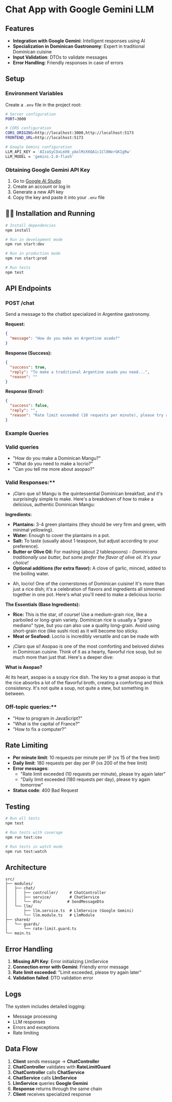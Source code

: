 # Chat App with Google Gemini LLM

## Features

- **Integration with Google Gemini**: Intelligent responses using AI
- **Specialization in Dominican Gastronomy**: Expert in traditional Dominican cuisine
- **Input Validation**: DTOs to validate messages
- **Error Handling**: Friendly responses in case of errors

##  Setup

### Environment Variables

Create a `.env` file in the project root:

```bash
# Server configuration
PORT=3000

# CORS configuration
CORS_ORIGINS=http://localhost:3000,http://localhost:5173
FRONTEND_URL=http://localhost:5173

# Google Gemini configuration
LLM_API_KEY = 'AIzaSyCOxLmX0_yAolMzX6QA1c1Cl8NerGKIgRw'
LLM_MODEL = 'gemini-2.0-flash'
```

### Obtaining Google Gemini API Key

1. Go to [Google AI Studio](https://aistudio.google.com/)
2. Create an account or log in
3. Generate a new API key
4. Copy the key and paste it into your `.env` file

## 🏃‍♂️ Installation and Running

```bash
# Install dependencies
npm install

# Run in development mode
npm run start:dev

# Run in production mode
npm run start:prod

# Run tests
npm test
```

## API Endpoints

### POST /chat

Send a message to the chatbot specialized in Argentine gastronomy.

**Request:**
```json
{
  "message": "How do you make an Argentine asado?"
}
```

**Response (Success):**
```json
{
  "success": true,
  "reply": "To make a traditional Argentine asado you need...",
  "reason": ""
}
```

**Response (Error):**
```json
{
  "success": false,
  "reply": "",
  "reason": "Rate limit exceeded (10 requests per minute), please try again later"
}
```


### Example Queries

### Valid queries
- "How do you make a Dominican Mangu?"
- "What do you need to make a locrio?"
- "Can you tell me more about asopao?"

### Valid Responses:**
- ¡Claro que sí! Mangu is the quintessential Dominican breakfast, and it's surprisingly simple to make. Here's a breakdown of how to make a delicious, authentic Dominican Mangu:

**Ingredients:**

*   **Plantains:** 3-4 green plantains (they should be very firm and green, with minimal yellowing).
*   **Water:** Enough to cover the plantains in a pot.
*   **Salt:** To taste (usually about 1 teaspoon, but adjust according to your preference).
*   **Butter or Olive Oil:** For mashing (about 2 tablespoons) - *Dominicans traditionally use butter, but some prefer the flavor of olive oil. It's your choice!*
*   **Optional additions (for extra flavor):** A clove of garlic, minced, added to the boiling water.


- Ah, locrio! One of the cornerstones of Dominican cuisine! It's more than just a rice dish; it's a celebration of flavors and ingredients all simmered together in one pot. Here's what you'll need to make a delicious locrio:

**The Essentials (Base Ingredients):**

*   **Rice:** This is the star, of course! Use a medium-grain rice, like a parboiled or long-grain variety. Dominican rice is usually a "grano mediano" type, but you can also use a quality long-grain. Avoid using short-grain rice (like sushi rice) as it will become too sticky.
*   **Meat or Seafood:** Locrio is incredibly versatile and can be made with 


- ¡Claro que sí! Asopao is one of the most comforting and beloved dishes in Dominican cuisine. Think of it as a hearty, flavorful rice soup, but so much more than just that. Here's a deeper dive:

**What is Asopao?**

At its heart, asopao is a soupy rice dish. The key to a great asopao is that the rice absorbs a lot of the flavorful broth, creating a comforting and thick consistency. It's not quite a soup, not quite a stew, but something in between.


### Off-topic queries:**
- "How to program in JavaScript?"
- "What is the capital of France?"
- "How to fix a computer?"

##  Rate Limiting

- **Per minute limit**: 10 requests per minute per IP (vs 15 of the free limit)
- **Daily limit**: 180 requests per day per IP (vs 200 of the free limit)
- **Error messages**: 
  - "Rate limit exceeded (10 requests per minute), please try again later"
  - "Daily limit exceeded (180 requests per day), please try again tomorrow"
- **Status code**: 400 Bad Request

## Testing

```bash
# Run all tests
npm test

# Run tests with coverage
npm run test:cov

# Run tests in watch mode
npm run test:watch
```

## Architecture

```
src/
├── modules/
│   ├── chat/
│   │   ├── controller/     # ChatController
│   │   ├── service/        # ChatService
│   │   └── dto/           # SendMessageDto
│   └── llm/
│       ├── llm.service.ts  # LlmService (Google Gemini)
│       └── llm.module.ts   # LlmModule
├── shared/
│   └── guards/
│       └── rate-limit.guard.ts
└── main.ts
```


## Error Handling

1. **Missing API Key**: Error initializing LlmService
2. **Connection error with Gemini**: Friendly error message
3. **Rate limit exceeded**: "Limit exceeded, please try again later"
4. **Validation failed**: DTO validation error

## Logs

The system includes detailed logging:
- Message processing
- LLM responses
- Errors and exceptions
- Rate limiting

## Data Flow

1. **Client** sends message → **ChatController**
2. **ChatController** validates with **RateLimitGuard**
3. **ChatController** calls **ChatService**
4. **ChatService** calls **LlmService**
5. **LlmService** queries **Google Gemini**
6. **Response** returns through the same chain
7. **Client** receives specialized response
